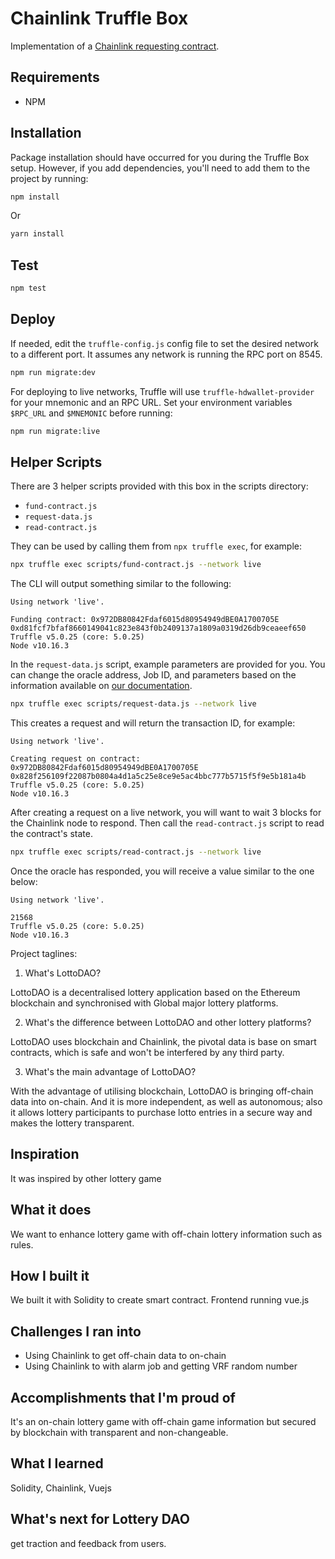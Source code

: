 # Chainlink Truffle Box

Implementation of a [Chainlink requesting contract](https://docs.chain.link/docs/create-a-chainlinked-project).

## Requirements

- NPM

## Installation

Package installation should have occurred for you during the Truffle Box setup. However, if you add dependencies, you'll need to add them to the project by running:

```bash
npm install
```

Or

```bash
yarn install
```

## Test

```bash
npm test
```

## Deploy

If needed, edit the `truffle-config.js` config file to set the desired network to a different port. It assumes any network is running the RPC port on 8545.

```bash
npm run migrate:dev
```

For deploying to live networks, Truffle will use `truffle-hdwallet-provider` for your mnemonic and an RPC URL. Set your environment variables `$RPC_URL` and `$MNEMONIC` before running:

```bash
npm run migrate:live
```

## Helper Scripts

There are 3 helper scripts provided with this box in the scripts directory:

- `fund-contract.js`
- `request-data.js`
- `read-contract.js`

They can be used by calling them from `npx truffle exec`, for example:

```bash
npx truffle exec scripts/fund-contract.js --network live
```

The CLI will output something similar to the following:

```
Using network 'live'.

Funding contract: 0x972DB80842Fdaf6015d80954949dBE0A1700705E
0xd81fcf7bfaf8660149041c823e843f0b2409137a1809a0319d26db9ceaeef650
Truffle v5.0.25 (core: 5.0.25)
Node v10.16.3
```

In the `request-data.js` script, example parameters are provided for you. You can change the oracle address, Job ID, and parameters based on the information available on [our documentation](https://docs.chain.link/docs/testnet-oracles).

```bash
npx truffle exec scripts/request-data.js --network live
```

This creates a request and will return the transaction ID, for example:

```
Using network 'live'.

Creating request on contract: 0x972DB80842Fdaf6015d80954949dBE0A1700705E
0x828f256109f22087b0804a4d1a5c25e8ce9e5ac4bbc777b5715f5f9e5b181a4b
Truffle v5.0.25 (core: 5.0.25)
Node v10.16.3
```

After creating a request on a live network, you will want to wait 3 blocks for the Chainlink node to respond. Then call the `read-contract.js` script to read the contract's state.

```bash
npx truffle exec scripts/read-contract.js --network live
```

Once the oracle has responded, you will receive a value similar to the one below:

```
Using network 'live'.

21568
Truffle v5.0.25 (core: 5.0.25)
Node v10.16.3
```

Project taglines:

1. What's LottoDAO?

LottoDAO is a decentralised lottery application based on the Ethereum blockchain and synchronised with Global major lottery platforms.

2. What's the difference between LottoDAO and other lottery platforms?

LottoDAO uses blockchain and Chainlink, the pivotal data is base on smart contracts, which is safe and won't be interfered by any third party.

3. What's the main advantage of LottoDAO?

With the advantage of utilising blockchain, LottoDAO is bringing off-chain data into on-chain. And it is more independent, as well as autonomous; also it allows lottery participants to purchase lotto entries in a secure way and makes the lottery transparent.

## Inspiration
It was inspired by other lottery game

## What it does
We want to enhance lottery game with off-chain lottery information such as rules.

## How I built it
We built it with Solidity to create smart contract. Frontend running vue.js 

## Challenges I ran into
- Using Chainlink to get off-chain data to on-chain
- Using Chainlink to with alarm job and getting VRF random number

## Accomplishments that I'm proud of
It's an on-chain lottery game with off-chain game information but secured by blockchain with transparent and non-changeable. 

## What I learned
Solidity, Chainlink, Vuejs

## What's next for Lottery DAO
get traction and feedback from users. 
